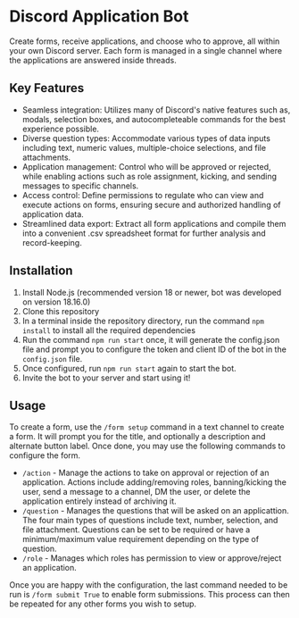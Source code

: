 # Discord Application Bot

Create forms, receive applications, and choose who to approve, all within your own Discord server. Each form is managed in a single channel where the applications are answered inside threads.

## Key Features

* Seamless integration: Utilizes many of Discord's native features such as, modals, selection boxes, and autocompleteable commands for the best experience possible.
* Diverse question types: Accommodate various types of data inputs including text, numeric values, multiple-choice selections, and file attachments.
* Application management: Control who will be approved or rejected, while enabling actions such as role assignment, kicking, and sending messages to specific channels.
* Access control: Define permissions to regulate who can view and execute actions on forms, ensuring secure and authorized handling of application data.
* Streamlined data export: Extract all form applications and compile them into a convenient .csv spreadsheet format for further analysis and record-keeping.

## Installation

1. Install Node.js (recommended version 18 or newer, bot was developed on version 18.16.0)
2. Clone this repository
3. In a terminal inside the repository directory, run the command `npm install` to install all the required dependencies
4. Run the command `npm run start` once, it will generate the config.json file and prompt you to configure the token and client ID of the bot in the `config.json` file.
5. Once configured, run `npm run start` again to start the bot.
6. Invite the bot to your server and start using it!

## Usage

To create a form, use the `/form setup` command in a text channel to create a form. It will prompt you for the title, and optionally a description and alternate button label. Once done, you may use the following commands to configure the form. 

* `/action` - Manage the actions to take on approval or rejection of an application. Actions include adding/removing roles, banning/kicking the user, send a message to a channel, DM the user, or delete the application entirely instead of archiving it. 
* `/question` - Manages the questions that will be asked on an applicattion. The four main types of questions include text, number, selection, and file attachment. Questions can be set to be required or have a minimum/maximum value requirement depending on the type of question.
* `/role` - Manages which roles has permission to view or approve/reject an application.

Once you are happy with the configuration, the last command needed to be run is `/form submit True` to enable form submissions. This process can then be repeated for any other forms you wish to setup.
